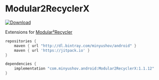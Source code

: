 # Modular2RecyclerX

[![Download](https://api.bintray.com/packages/minyushov/android/Modular2RecyclerX/images/download.svg)](https://bintray.com/minyushov/android/Modular2RecyclerX/_latestVersion)

Extensions for [Modular²Recycler](https://github.com/maxxx/Modular2Recycler)

```groovy
repositories {
    maven { url "http://dl.bintray.com/minyushov/android" }
    maven { url 'https://jitpack.io' }
}

dependencies {
    implementation "com.minyushov.android:Modular2RecyclerX:1.1.12"
}
```
